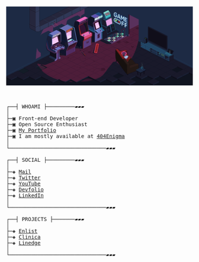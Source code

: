 ![banner](https://github.com/pratyushjain122/pratyushjain122/blob/master/game-off-gif.gif)

<pre>
  <!-- ___   _      ___   _      ___   _      ___   _      ___   _
 [(_)] |=|    [(_)] |=|    [(_)] |=|    [(_)] |=|    [(_)] |=|
  '-`  |_|     '-`  |_|     '-`  |_|     '-`  |_|     '-`  |_|
 /mmm/  /     /mmm/  /     /mmm/  /     /mmm/  /     /mmm/  /
       |____________|____________|____________|____________|
                             |            |            |
                         ___  \_      ___  \_      ___  \_
                        [(_)] |=|    [(_)] |=|    [(_)] |=|
                         '-`  |_|     '-`  |_|     '-`  |_|
                        /mmm/        /mmm/        /mmm/ -->

┌──┤ WHOAMI ├─────────▰▰▰
│
├─▣ Front-end Developer
├─▣ Open Source Enthusiast
├─▣ <a href="https://pratyushjain.netlify.app/">My Portfolio</a>
├─▣ I am mostly available at <a href="https://www.linkedin.com/company/404enigma/">404Enigma</a>
│
└───────────────────────────────▰▰▰

┌──┤ SOCIAL ├─────────▰▰▰
│
├─◈ <a href="mailto:pratyush.jain2001@gmail.com">Mail</a>
├─◈ <a href="https://twitter.com/pratyush_jain1">Twitter</a>
├─◈ <a href="https://www.youtube.com/channel/UCNDFjjtnL5Kch_Yek6G_XHA">YouTube</a>
├─◈ <a href="https://devfolio.co/@pratyushjain">Devfolio</a>
├─◈ <a href="https://www.linkedin.com/in/jain-pratyush">LinkedIn</a>
│
└───────────────────────────────▰▰▰

┌──┤ PROJECTS ├───────▰▰▰
│
├─◈ <a href="https://github.com/404Enigma/enlist">Enlist</a>
├─◈ <a href="https://github.com/404Enigma/Sociothon-Hackathon-2021">Clinica</a>
├─◈ <a href="https://github.com/404Enigma/cicada-3301">Linedge</a>
│
└───────────────────────────────▰▰▰
</pre>
